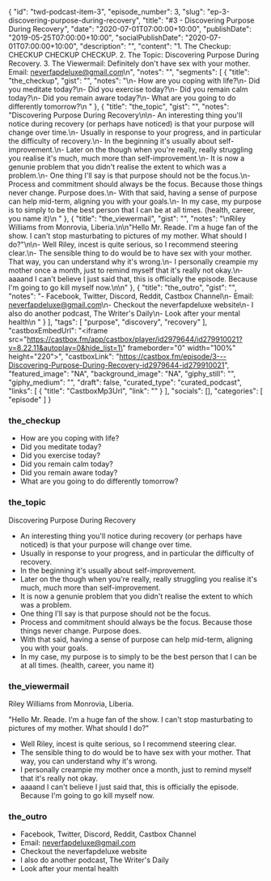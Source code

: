 {
	"id": "twd-podcast-item-3",
	"episode_number": 3,
	"slug": "ep-3-discovering-purpose-during-recovery",
	"title": "#3 - Discovering Purpose During Recovery",
	"date": "2020-07-01T07:00:00+10:00",
	"publishDate": "2019-05-25T07:00:00+10:00",
	"socialPublishDate": "2020-07-01T07:00:00+10:00",
	"description": "",
	"content": "1. The Checkup: CHECKUP CHECKUP CHECKUP. 2. The Topic: Discovering Purpose During Recovery. 3. The Viewermail: Definitely don't have sex with your mother. Email: neverfapdeluxe@gmail.com\n",
	"notes": "",
	"segments": [
		{
			"title": "the_checkup",
			"gist": "",
			"notes": "\n- How are you coping with life?\n- Did you meditate today?\n- Did you exercise today?\n- Did you remain calm today?\n- Did you remain aware today?\n- What are you going to do differently tomorrow?\n      "
		},
		{
			"title": "the_topic",
			"gist": "",
			"notes": "Discovering Purpose During Recovery\n\n- An interesting thing you'll notice during recovery (or perhaps have noticed) is that your purpose will change over time.\n- Usually in response to your progress, and in particular the difficulty of recovery.\n- In the beginning it's usually about self-improvement.\n- Later on the though when you're really, really struggling you realise it's much, much more than self-improvement.\n- It is now a genunie problem that you didn't realise the extent to which was a problem.\n- One thing I'll say is that purpose should not be the focus.\n- Process and commitment should always be the focus. Because those things never change. Purpose does.\n- With that said, having a sense of purpose can help mid-term, aligning you with your goals.\n- In my case, my purpose is to simply to be the best person that I can be at all times. (health, career, you name it)\n      "
		},
		{
			"title": "the_viewermail",
			"gist": "",
			"notes": "\nRiley Williams from Monrovia, Liberia.\n\n\"Hello Mr. Reade. I'm a huge fan of the show. I can't stop masturbating to pictures of my mother. What should I do?\"\n\n- Well Riley, incest is quite serious, so I recommend steering clear.\n- The sensible thing to do would be to have sex with your mother. That way, you can understand why it's wrong.\n- I personally creampie my mother once a month, just to remind myself that it's really not okay.\n- aaaand I can't believe I just said that, this is officially the episode. Because I'm going to go kill myself now.\n\n"
		},
		{
			"title": "the_outro",
			"gist": "",
			"notes": "- Facebook, Twitter, Discord, Reddit, Castbox Channel\n- Email: neverfapdeluxe@gmail.com\n- Checkout the neverfapdeluxe website\n- I also do another podcast, The Writer's Daily\n- Look after your mental health\n      "
		}
	],
	"tags": [
		"purpose",
		"discovery",
		"recovery"
	],
	"castboxEmbedUrl": "<iframe src=\"https://castbox.fm/app/castbox/player/id2979644/id279910021?v=8.22.11&autoplay=0&hide_list=1\" frameborder=\"0\" width=\"100%\" height=\"220\"></iframe>",
	"castboxLink": "https://castbox.fm/episode/3---Discovering-Purpose-During-Recovery-id2979644-id279910021",
	"featured_image": "NA",
	"background_image": "NA",
	"giphy_still": "",
	"giphy_medium": "",
	"draft": false,
	"curated_type": "curated_podcast",
	"links": [
		{
			"title": "CastboxMp3Url",
			"link": ""
		}
	],
	"socials": [],
	"categories": [
		"episode"
	]
}

### the_checkup


- How are you coping with life?
- Did you meditate today?
- Did you exercise today?
- Did you remain calm today?
- Did you remain aware today?
- What are you going to do differently tomorrow?
      
### the_topic

Discovering Purpose During Recovery

- An interesting thing you'll notice during recovery (or perhaps have noticed) is that your purpose will change over time.
- Usually in response to your progress, and in particular the difficulty of recovery.
- In the beginning it's usually about self-improvement.
- Later on the though when you're really, really struggling you realise it's much, much more than self-improvement.
- It is now a genunie problem that you didn't realise the extent to which was a problem.
- One thing I'll say is that purpose should not be the focus.
- Process and commitment should always be the focus. Because those things never change. Purpose does.
- With that said, having a sense of purpose can help mid-term, aligning you with your goals.
- In my case, my purpose is to simply to be the best person that I can be at all times. (health, career, you name it)
      
### the_viewermail


Riley Williams from Monrovia, Liberia.

"Hello Mr. Reade. I'm a huge fan of the show. I can't stop masturbating to pictures of my mother. What should I do?"

- Well Riley, incest is quite serious, so I recommend steering clear.
- The sensible thing to do would be to have sex with your mother. That way, you can understand why it's wrong.
- I personally creampie my mother once a month, just to remind myself that it's really not okay.
- aaaand I can't believe I just said that, this is officially the episode. Because I'm going to go kill myself now.


### the_outro

- Facebook, Twitter, Discord, Reddit, Castbox Channel
- Email: neverfapdeluxe@gmail.com
- Checkout the neverfapdeluxe website
- I also do another podcast, The Writer's Daily
- Look after your mental health
      
